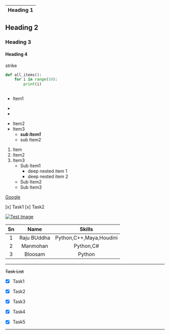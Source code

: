 
|Heading 1|
|:---:|
## Heading 2
### Heading 3
#### Heading 4

strike


```python
def all_items():
    for i in range(10):
        print(i)
    
```

* Item1
+
+
* Item2
* Item3
    * *__sub Item1__*
    * sub Item2
    

1. Item
1. Item2
1. Item3
    * Sub Item1
        * deep nested item 1
        * deep nested item 2 
    * Sub Item2
    * Sub Item3

[Google](https://google.com)

[x] Task1
[x] Task2

[![Test Image](/u/rub/Downloads/pancard.jpg)](http://www.youtube.com/watch?v=YOUTUBE_VIDEO_ID_HERE)


| Sn   | Name       | Skills   |
|:------:|:------------:|:-------:|
| 1    | Raju BUddha| Python,C++,Maya,Houdini|
| 2    | Manmohan| Python,C#|
| 3    | Bloosam| Python|



___

~~Task List~~



*[x] Task1
*[x] Task2
*[x] Task3
*[X] Task4
*[X] Task5


***




  
